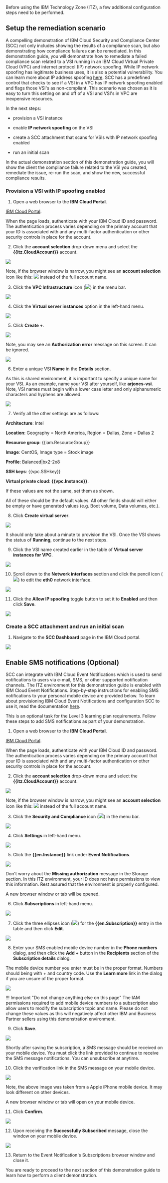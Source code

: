 Before using the IBM Technology Zone (ITZ), a few additional configuration steps need to be performed. 

## Setup the remediation scenario

A compelling demonstration of IBM Cloud Security and Compliance Center (SCC) not only includes showing the results of a compliance scan, but also demonstrating how compliance failures can be remediated. In this demonstration guide, you will demonstrate how to remediate a failed compliance scan related to a VSI running in an IBM Cloud Virtual Private Cloud (VPC) and internet protocol (IP) network spoofing. While IP network spoofing has legitimate business uses, it is also a potential vulnerability. You can learn more about IP address spoofing <a href="https://en.wikipedia.org/wiki/IP_address_spoofing" target="_blank">here</a>. SCC has a predefined control that checks to see if a VSI in a VPC has IP network spoofing enabled and flags those VSI's as non-compliant. This scenario was chosen as it is easy to turn this setting on and off of a VSI and VSI's in VPC are inexpensive resources. 

In the next steps:

  - provision a VSI instance
  
  - enable **IP network spoofing** on the VSI
  
  - create a SCC attachment that scans for VSIs with IP network spoofing enabled
  
  - run an initial scan

In the actual demonstration section of this demonstration guide, you will show the client the compliance failure related to the VSI you created, remediate the issue, re-run the scan, and show the new, successful compliance results.

### Provision a VSI with IP spoofing enabled
  
1. Open a web browser to the **IBM Cloud Portal**.

<a href="https://cloud.ibm.com" target="_blank">IBM Cloud Portal</a>.

When the page loads, authenticate with your IBM Cloud ID and password. The authentication process varies depending on the primary account that your ID is associated with and any multi-factor authentication or other security controls in place for the account.

2. Click the **account selection** drop-down menu and select the **{{itz.CloudAccount}}** account.

![](../env/_attachments/switchAccount.png)

Note, if the browser window is narrow, you might see an **account selection** icon like this: ![](../env/_attachments/switchAccountIcon.png) instead of the full account name.

3. Click the **VPC Infrastructure** icon (![](_attachments/vpcIcon.png)) in the menu bar.
   
![](_attachments/dashBoardVPC.png)

4. Click the **Virtual server instances** option in the left-hand menu.

![](_attachments/vpcOverviewVSI.png)

5. Click **Create +**.

![](_attachments/vpcVSIs.png)

Note, you may see an **Authorization error** message on this screen. It can be ignored.

![](_attachments/vpcVSIsAuthErr.png)

6. Enter a unique VSI **Name** in the **Details**  section.

As this is shared environment, it is important to specify a unique name for your VSI. As an example, name your VSI after yourself, like **arjones-vsi**. Note, VSI names must begin with a lower case letter and only alphanumeric characters and hyphens are allowed.

![](_attachments/vpcVSI-name.png)

7. Verify all the other settings are as follows:

  **Architecture**: Intel
  
  **Location**: Geography = North America, Region = Dallas, Zone = Dallas 2
  
  **Resource group**: {{iam.ResourceGroup}}
  
  **Image**: CentOS, Image type = Stock image
  
  **Profile**: Balanced|bx2-2x8
  
  **SSH keys**: {{vpc.SSHkey}}
  
  **Virtual private cloud**: **{{vpc.Instance}}**.

  If these values are not the same, set them as shown.

  All of these should be the default values. All other fields should will either be empty or have generated values (e.g. Boot volume, Data volumes, etc.).

8. Click **Create virtual server**.

![](_attachments/vpcVSI-save.png)

It should only take about a minute to provision the VSI. Once the VSI shows the status of **Running**, continue to the next steps.

9. Click the VSI name created earlier in the table of **Virtual server instances for VPC**.

![](_attachments/vpcVSIlist.png)

10. Scroll down to the **Network interfaces** section and click the pencil icon (![](_attachments/pencilIcon.png)) to edit the **eth0** network interface.

![](_attachments/vpcVSINetworkInterfaces.png)

11. Click the **Allow IP spoofing** toggle button to set it to **Enabled** and then click **Save**.

![](_attachments/vpcVSINetworkInterfaceEnableIPSpoofing.png)

### Create a SCC attachment and run an initial scan

1. Navigate to the **SCC Dashboard** page in the IBM Cloud portal.

![](_attachments/vpcVSINetworkInterfaceReady.png)

## Enable SMS notifications (Optional)

SCC can integrate with IBM Cloud Event Notifications which is used to send notifications to users via e-mail, SMS, or other supported notification channels. The ITZ environment for this demonstration guide is enabled with IBM Cloud Event Notifications. Step-by-step instructions for enabling SMS notifications to your personal mobile device are provided below. To learn about provisioning IBM Cloud Event Notifications and configuration SCC to use it, read the documentation <a href="https://cloud.ibm.com/docs/security-compliance?topic=security-compliance-event-notifications&interface=ui" target="_blank">here</a>.

This is an optional task for the Level 3 learning plan requirements. Follow these steps to add SMS notifications as part of your demonstration. 

1. Open a web browser to the **IBM Cloud Portal**.

<a href="https://cloud.ibm.com" target="_blank">IBM Cloud Portal</a>.

When the page loads, authenticate with your IBM Cloud ID and password. The authentication process varies depending on the primary account that your ID is associated with and any multi-factor authentication or other security controls in place for the account.

2. Click the **account selection** drop-down menu and select the **{{itz.CloudAccount}}** account.

![](../env/_attachments/switchAccount.png)

Note, if the browser window is narrow, you might see an **account selection** icon like this: ![](../env/_attachments/switchAccountIcon.png) instead of the full account name.

3. Click the **Security and Compliance** icon (![](../demo/_attachments/sccIcon.png)) in the menu bar.
   
![](../demo/_attachments/dashBoard.png)

4. Click **Settings** in left-hand menu.

![](_attachments/dashBoardSettings.png)

5. Click the **{{en.Instance}}** link under **Event Notifications**. 

![](_attachments/dashBoardSettingsEN.png)

Don't worry about the **Missing authorization** message in the Storage section. In this ITZ environment, your ID does not have permissions to view this information. Rest assured that the environment is properly configured.

A new browser window or tab will be opened.

6. Click **Subscriptions** in left-hand menu.

![](_attachments/enOverview.png)

7. Click the three ellipses icon (![](_attachments/ellipses.png)) for the **{{en.Subscription}}** entry in the table and then click **Edit**.

![](_attachments/enSubscriptions.png)

8. Enter your SMS enabled mobile device number in the **Phone numbers** dialog, and then click the **Add +** button in the **Recipients** section of the **Subscription details** dialog.

The mobile device number you enter must be in the proper format. Numbers should being with + and country code. Use the **Learn more** link in the dialog if you are unsure of the proper format.

![](_attachments/enSubscriptionsAddNumber.png)

!!! Important "Do not change anything else on this page"
    The IAM permissions required to add mobile device numbers to a subscription also allow users to modify the subscription topic and name. Please do not change these values as this will negatively affect other IBM and Business Partner sellers using this demonstration environment.

9. Click **Save**.

![](_attachments/enSubscriptionsSaveNumber.png)

Shortly after saving the subscription, a SMS message should be received on your mobile device. You must click the link provided to continue to receive the SMS message notifications. You can unsubscribe at anytime.

10. Click the verification link in the SMS message on your mobile device.

![](_attachments/enVerification.jpeg)

Note, the above image was taken from a Apple iPhone mobile device. It may look different on other devices.

A new browser window or tab will open on your mobile device.

11. Click **Confirm**.

![](_attachments/enConfirm.jpeg)

12. Upon receiving the **Successfully Subscribed** message, close the window on your mobile device.

![](_attachments/enSuccessful.jpeg)

13. Return to the Event Notification's Subscriptions browser window and close it.

You are ready to proceed to the next section of this demonstration guide to learn how to perform a client demonstration. 